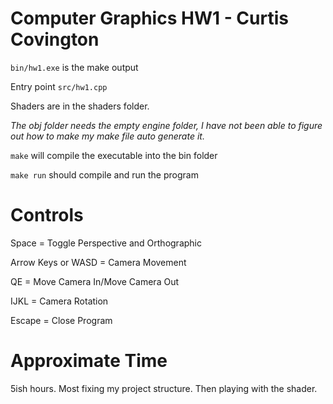 # Computer Graphics HW1 - Curtis Covington

`bin/hw1.exe` is the make output

Entry point `src/hw1.cpp`

Shaders are in the shaders folder.

*The obj folder needs the empty engine folder, I have not been able to figure out how to make my make file auto generate it.*

`make` will compile the executable into the bin folder

`make run` should compile and run the program


# Controls

Space = Toggle Perspective and Orthographic

Arrow Keys or WASD = Camera Movement

QE                 = Move Camera In/Move Camera Out

IJKL               = Camera Rotation

Escape             = Close Program

# Approximate Time

5ish hours. Most fixing my project structure. Then playing with the shader.